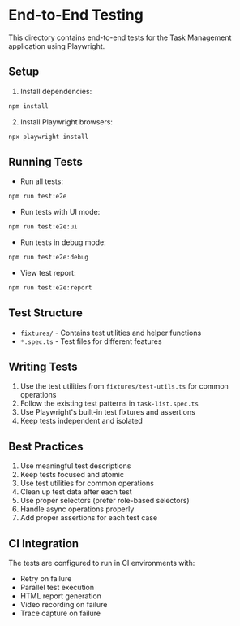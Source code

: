 # End-to-End Testing

This directory contains end-to-end tests for the Task Management application using Playwright.

## Setup

1. Install dependencies:
```bash
npm install
```

2. Install Playwright browsers:
```bash
npx playwright install
```

## Running Tests

- Run all tests:
```bash
npm run test:e2e
```

- Run tests with UI mode:
```bash
npm run test:e2e:ui
```

- Run tests in debug mode:
```bash
npm run test:e2e:debug
```

- View test report:
```bash
npm run test:e2e:report
```

## Test Structure

- `fixtures/` - Contains test utilities and helper functions
- `*.spec.ts` - Test files for different features

## Writing Tests

1. Use the test utilities from `fixtures/test-utils.ts` for common operations
2. Follow the existing test patterns in `task-list.spec.ts`
3. Use Playwright's built-in test fixtures and assertions
4. Keep tests independent and isolated

## Best Practices

1. Use meaningful test descriptions
2. Keep tests focused and atomic
3. Use test utilities for common operations
4. Clean up test data after each test
5. Use proper selectors (prefer role-based selectors)
6. Handle async operations properly
7. Add proper assertions for each test case

## CI Integration

The tests are configured to run in CI environments with:
- Retry on failure
- Parallel test execution
- HTML report generation
- Video recording on failure
- Trace capture on failure 